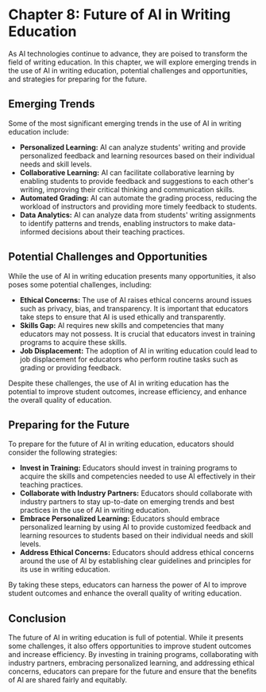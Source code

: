 Chapter 8: Future of AI in Writing Education
============================================

As AI technologies continue to advance, they are poised to transform the field of writing education. In this chapter, we will explore emerging trends in the use of AI in writing education, potential challenges and opportunities, and strategies for preparing for the future.

Emerging Trends
---------------

Some of the most significant emerging trends in the use of AI in writing education include:

* **Personalized Learning:** AI can analyze students' writing and provide personalized feedback and learning resources based on their individual needs and skill levels.
* **Collaborative Learning:** AI can facilitate collaborative learning by enabling students to provide feedback and suggestions to each other's writing, improving their critical thinking and communication skills.
* **Automated Grading:** AI can automate the grading process, reducing the workload of instructors and providing more timely feedback to students.
* **Data Analytics:** AI can analyze data from students' writing assignments to identify patterns and trends, enabling instructors to make data-informed decisions about their teaching practices.

Potential Challenges and Opportunities
--------------------------------------

While the use of AI in writing education presents many opportunities, it also poses some potential challenges, including:

* **Ethical Concerns:** The use of AI raises ethical concerns around issues such as privacy, bias, and transparency. It is important that educators take steps to ensure that AI is used ethically and transparently.
* **Skills Gap:** AI requires new skills and competencies that many educators may not possess. It is crucial that educators invest in training programs to acquire these skills.
* **Job Displacement:** The adoption of AI in writing education could lead to job displacement for educators who perform routine tasks such as grading or providing feedback.

Despite these challenges, the use of AI in writing education has the potential to improve student outcomes, increase efficiency, and enhance the overall quality of education.

Preparing for the Future
------------------------

To prepare for the future of AI in writing education, educators should consider the following strategies:

* **Invest in Training:** Educators should invest in training programs to acquire the skills and competencies needed to use AI effectively in their teaching practices.
* **Collaborate with Industry Partners:** Educators should collaborate with industry partners to stay up-to-date on emerging trends and best practices in the use of AI in writing education.
* **Embrace Personalized Learning:** Educators should embrace personalized learning by using AI to provide customized feedback and learning resources to students based on their individual needs and skill levels.
* **Address Ethical Concerns:** Educators should address ethical concerns around the use of AI by establishing clear guidelines and principles for its use in writing education.

By taking these steps, educators can harness the power of AI to improve student outcomes and enhance the overall quality of writing education.

Conclusion
----------

The future of AI in writing education is full of potential. While it presents some challenges, it also offers opportunities to improve student outcomes and increase efficiency. By investing in training programs, collaborating with industry partners, embracing personalized learning, and addressing ethical concerns, educators can prepare for the future and ensure that the benefits of AI are shared fairly and equitably.
